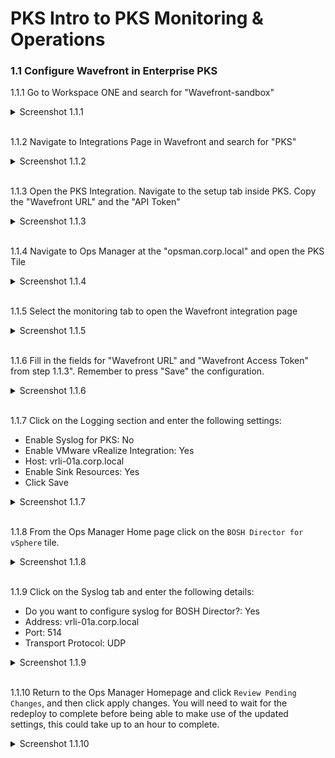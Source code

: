 # PKS Intro to PKS Monitoring & Operations

### 1.1 Configure Wavefront in Enterprise PKS

1.1.1 Go to Workspace ONE and search for "Wavefront-sandbox"

<details><summary>Screenshot 1.1.1</summary>
<img src="Images/1.png">
</details>
<br/>

1.1.2 Navigate to Integrations Page in Wavefront and search for "PKS"

<details><summary>Screenshot 1.1.2</summary>
<img src="Images/2.png">
</details>
<br/>

1.1.3 Open the PKS Integration. Navigate to the setup tab inside PKS. Copy the "Wavefront URL" and the "API Token"

<details><summary>Screenshot 1.1.3</summary>
<img src="Images/3.png">
</details>
<br/>

1.1.4 Navigate to Ops Manager at the "opsman.corp.local" and open the PKS Tile

<details><summary>Screenshot 1.1.4</summary>
<img src="Images/4.png">
</details>
<br/>

1.1.5 Select the monitoring tab to open the Wavefront integration page

<details><summary>Screenshot 1.1.5</summary>
<img src="Images/5.png">
</details>
<br/>

1.1.6 Fill in the fields for "Wavefront URL" and "Wavefront Access Token" from step 1.1.3". Remember to press "Save" the configuration.

<details><summary>Screenshot 1.1.6</summary>
<img src="Images/6.png">
</details>
<br/>

1.1.7 Click on the Logging section and enter the following settings:

- Enable Syslog for PKS: No
- Enable VMware vRealize Integration: Yes
- Host: vrli-01a.corp.local
- Enable Sink Resources: Yes
- Click Save

<details><summary>Screenshot 1.1.7</summary>
<img src="Images/7.png">
</details>
<br/>

1.1.8 From the Ops Manager Home page click on the `BOSH Director for vSphere` tile.

<details><summary>Screenshot 1.1.8</summary>
<img src="Images/8.png">
</details>
<br/>

1.1.9 Click on the Syslog tab and enter the following details:

- Do you want to configure syslog for BOSH Director?: Yes
- Address: vrli-01a.corp.local
- Port: 514
- Transport Protocol: UDP

<details><summary>Screenshot 1.1.9</summary>
<img src="Images/9.png">
</details>
<br/>

1.1.10 Return to the Ops Manager Homepage and click `Review Pending Changes`, and then click apply changes. You will need to wait for the redeploy to complete before being able to make use of the updated settings, this could take up to an hour to complete.

<details><summary>Screenshot 1.1.10</summary>
<img src="Images/10.png">
</details>
<br/>
